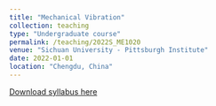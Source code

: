```yaml
---
title: "Mechanical Vibration"
collection: teaching
type: "Undergraduate course"
permalink: /teaching/2022S_ME1020
venue: "Sichuan University - Pittsburgh Institute"
date: 2022-01-01
location: "Chengdu, China"
---
```

[Download syllabus here](http://Liuchao-JIN.github.io/files/Teaching/2022S_ME1020.pdf)
